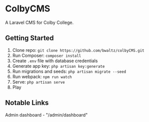 # ColbyCMS

A Laravel CMS for Colby College.

## Getting Started

1. Clone repo: `git clone https://github.com/bwaltz/colbyCMS.git`
2. Run Composer: `composer install`
3. Create `.env` file with database credentials
4. Generate app key: `php artisan key:generate`
5. Run migrations and seeds: `php artisan migrate --seed`
6. Run webpack: `npm run watch`
7. Serve: `php artisan serve`
8. Play

## Notable Links

Admin dashboard - "/admin/dashboard"

